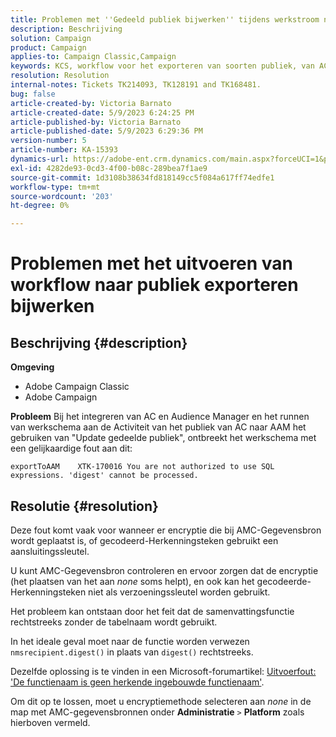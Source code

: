 ```yaml
---
title: Problemen met ''Gedeeld publiek bijwerken'' tijdens werkstroom naar publiek exporteren
description: Beschrijving
solution: Campaign
product: Campaign
applies-to: Campaign Classic,Campaign
keywords: KCS, workflow voor het exporteren van soorten publiek, van AC naar AAM, activiteit voor het bijwerken van gedeelde publiek, Adobe Campaign Classic, Adobe Campaign
resolution: Resolution
internal-notes: Tickets TK214093, TK128191 and TK168481.
bug: false
article-created-by: Victoria Barnato
article-created-date: 5/9/2023 6:24:25 PM
article-published-by: Victoria Barnato
article-published-date: 5/9/2023 6:29:36 PM
version-number: 5
article-number: KA-15393
dynamics-url: https://adobe-ent.crm.dynamics.com/main.aspx?forceUCI=1&pagetype=entityrecord&etn=knowledgearticle&id=9303dfb5-96ee-ed11-8849-6045bd006b25
exl-id: 4282de93-0cd3-4f00-b08c-289bea7f1ae9
source-git-commit: 1d3108b38634fd818149cc5f084a617ff74edfe1
workflow-type: tm+mt
source-wordcount: '203'
ht-degree: 0%

---
```


# Problemen met het uitvoeren van workflow naar publiek exporteren bijwerken

## Beschrijving {#description}


<b>Omgeving</b>

- Adobe Campaign Classic
- Adobe Campaign


<b>Probleem</b>
Bij het integreren van AC en Audience Manager en het runnen van werkschema aan de Activiteit van het publiek van AC naar AAM het gebruiken van &quot;Update gedeelde publiek&quot;, ontbreekt het werkschema met een gelijkaardige fout aan dit:


```
exportToAAM    XTK-170016 You are not authorized to use SQL expressions. 'digest' cannot be processed.
```



## Resolutie {#resolution}


Deze fout komt vaak voor wanneer er encryptie die bij AMC-Gegevensbron wordt geplaatst is, of gecodeerd-Herkenningsteken gebruikt een aansluitingssleutel.


U kunt AMC-Gegevensbron controleren en ervoor zorgen dat de encryptie (het plaatsen van het aan *none* soms helpt), en ook kan het gecodeerde-Herkenningsteken niet als verzoeningssleutel worden gebruikt.


Het probleem kan ontstaan door het feit dat de samenvattingsfunctie rechtstreeks zonder de tabelnaam wordt gebruikt.

In het ideale geval moet naar de functie worden verwezen `nmsrecipient.digest()` in plaats van `digest()` rechtstreeks.


Dezelfde oplossing is te vinden in een Microsoft-forumartikel: [Uitvoerfout: &#39;De functienaam is geen herkende ingebouwde functienaam&#39;](https://social.msdn.microsoft.com/Forums/sqlserver/en-US/66a6e3db-3ec6-4214-9d2f-a6a532a37db5/execution-error-the-function-name-is-not-a-recognized-builtin-function-name?forum=sqldatabaseengine).


Om dit op te lossen, moet u encryptiemethode selecteren aan *none* in de map met AMC-gegevensbronnen onder <b>Administratie</b> `>`  <b>Platform</b> zoals hierboven vermeld.
